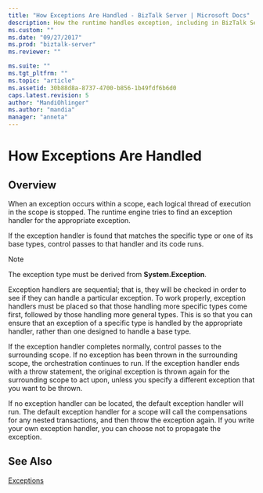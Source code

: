 ```yaml
---
title: "How Exceptions Are Handled - BizTalk Server | Microsoft Docs"
description: How the runtime handles exception, including in BizTalk Server
ms.custom: ""
ms.date: "09/27/2017"
ms.prod: "biztalk-server"
ms.reviewer: ""

ms.suite: ""
ms.tgt_pltfrm: ""
ms.topic: "article"
ms.assetid: 30b88d8a-8737-4700-b856-1b49fdf6b6d0
caps.latest.revision: 5
author: "MandiOhlinger"
ms.author: "mandia"
manager: "anneta"
---
```

# How Exceptions Are Handled

## Overview
When an exception occurs within a scope, each logical thread of execution in the scope is stopped. The runtime engine tries to find an exception handler for the appropriate exception.  
  
 If the exception handler is found that matches the specific type or one of its base types, control passes to that handler and its code runs.  
  
> [!NOTE]
>  The exception type must be derived from **System.Exception**.  
  
 Exception handlers are sequential; that is, they will be checked in order to see if they can handle a particular exception. To work properly, exception handlers must be placed so that those handling more specific types come first, followed by those handling more general types. This is so that you can ensure that an exception of a specific type is handled by the appropriate handler, rather than one designed to handle a base type.  
  
 If the exception handler completes normally, control passes to the surrounding scope. If no exception has been thrown in the surrounding scope, the orchestration continues to run. If the exception handler ends with a throw statement, the original exception is thrown again for the surrounding scope to act upon, unless you specify a different exception that you want to be thrown.  
  
 If no exception handler can be located, the default exception handler will run. The default exception handler for a scope will call the compensations for any nested transactions, and then throw the exception again. If you write your own exception handler, you can choose not to propagate the exception.  
  
## See Also  
 [Exceptions](../core/exceptions.md)